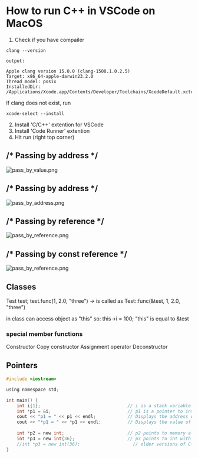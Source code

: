 # How to run C++ in VSCode on MacOS
1. Check if you have compailer
```shell
clang --version

output:

Apple clang version 15.0.0 (clang-1500.1.0.2.5)
Target: x86_64-apple-darwin23.2.0
Thread model: posix
InstalledDir: /Applications/Xcode.app/Contents/Developer/Toolchains/XcodeDefault.xctoolchain/usr/bin
```
If clang does not exist, run
```shell
xcode-select --install
```
2. Install 'C/C++' extention for VSCode
3. Install 'Code Runner' extention
4. Hit run (right top corner)

## /* Passing by address */
![pass_by_value.png](https://krzysztofbrzozowski.com/media/2024/01/31/pass_by_value.png)

## /* Passing by address */
![pass_by_address.png](https://krzysztofbrzozowski.com/media/2024/01/31/pass_by_address.png)

## /* Passing by reference */
![pass_by_reference.png](https://krzysztofbrzozowski.com/media/2024/01/31/pas_by_reference.png)

## /* Passing by const reference */
![pass_by_reference.png](https://krzysztofbrzozowski.com/media/2024/01/31/pass_by_const_reference.png)


## Classes
Test test;
test.func(1, 2.0, "three") -> is called as Test::func(&test, 1, 2.0, "three")

in class can access object as "this" so:
this->i = 100;
"this" is equal to &test

### special member functions
Constructor
Copy constructor
Assignment operator 
Deconstructor

## Pointers

```C
#include <iostream>

using namespace std;

int main() {
	int i{1};                                 // i is a stack variable
	int *p1 = &i;                             // p1 is a pointer to int. Its value is the address of i
	cout << "p1 = " << p1 << endl;            // Displays the address of i
	cout << "*p1 = " << *p1 << endl;          // Displays the value of i
	
	int *p2 = new int;                        // p2 points to memory allocated from the heap
	int *p3 = new int{36};                    // p3 points to int with initial value 36 (C++11)
	//int *p3 = new int(36);                    // older versions of C++
}
```
